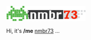 ![nbmr73](nmbr73.png "Welcome to nmbr73")

Hi, it's **/me** [nmbr73](https://www.youtube.com/c/nmbr73) ...